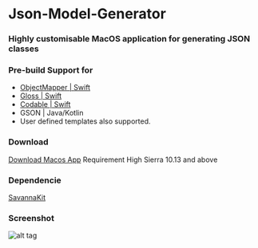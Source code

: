 # Json-Model-Generator

### Highly customisable MacOS application for generating JSON classes
### Pre-build Support for 
* [ObjectMapper | Swift](https://github.com/tristanhimmelman/ObjectMapper)
* [Gloss | Swift](https://github.com/hkellaway/Gloss)
* [Codable | Swift]([https://developer.apple.com/documentation/swift/codable](https://developer.apple.com/documentation/swift/codable))
* GSON | Java/Kotlin
* User defined templates also supported.

### Download
[Download Macos App](https://github.com/chanonly123/Json-Model-Generator/raw/master/jsonToModel.zip) Requirement High Sierra 10.13 and above

### Dependencie
[SavannaKit](https://github.com/louisdh/savannakit)

### Screenshot
![alt tag](https://github.com/chanonly123/Json-Model-Generator/raw/master/demo1.png)
